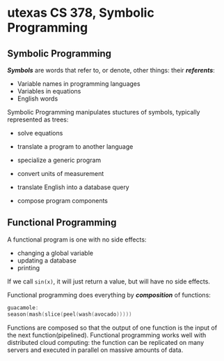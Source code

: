 # utexas CS 378, Symbolic Programming

## Symbolic Programming

***Symbols*** are words that refer to, or denote, other things: their ***referents***:

- Variable names in programming languages
- Variables in equations
- English words

Symbolic Programming manipulates stuctures of symbols, typically represented as trees:

- solve equations

- translate a program to another language

- specialize a generic program

- convert units of measurement

- translate English into a database query

- compose program components

## Functional Programming

A functional program is one with no side effects:

- changing a global variable
- updating a database
- printing

If we call `sin(x)`, it will just return a value, but will have no side effects.

Functional programming does everything by ***composition*** of functions:

```C++
guacamole:
season(mash(slice(peel(wash(avocado)))))
```



Functions are composed so that the output of one function is the input of the next function(pipelined). Functional programming works well with distributed cloud computing: the function can be replicated on many servers and executed in parallel on massive amounts of data.
